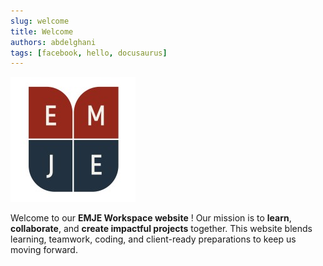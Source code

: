 ```yaml
---
slug: welcome
title: Welcome
authors: abdelghani
tags: [facebook, hello, docusaurus]
---
```


![Logo of EMJE Club](emje-logo.jpeg)

Welcome to our **EMJE Workspace website** ! Our mission is to **learn**, **collaborate**, and **create impactful projects** together. This website blends learning, teamwork, coding, and client-ready preparations to keep us moving forward.